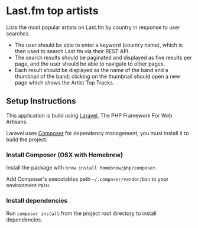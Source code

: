 # Last.fm top artists

Lists the most popular artists on Last.fm by country in response to user searches.

- The user should be able to enter a keyword (country name), which is then used to search Last.fm via their REST API.
- The search results should be paginated and displayed as five results per page, and the user should be able to navigate to other pages.
- Each result should be displayed as the name of the band and a thumbnail of the band; clicking on the thumbnail should open a new page which shows the Artist Top Tracks.

## Setup Instructions

This application is build using [Laravel](http://laravel.com), The PHP Framework For Web Artisans.

Laravel uses [Composer](https://getcomposer.org) for dependency management, you must install it to build the project.

### Install Composer (OSX with Homebrew)

Install the package with `brew install homebrew/php/composer`.

Add Composer's executables path `~/.composer/vendor/bin` to your environment `PATH`.

### Install dependencies

Run `composer install` from the project root directory to install dependencies.
